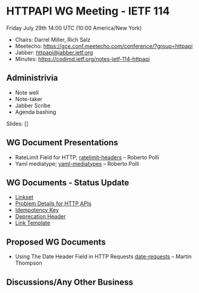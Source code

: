 # HTTPAPI WG Meeting - IETF 114

Friday July 29th 14:00 UTC  (10:00 America/New York)

* Chairs: Darrel Miller, Rich Salz
* Meetecho: https://gce.conf.meetecho.com/conference/?group=httpapi
* Jabber: httpapi@jabber.ietf.org
* Minutes: https://codimd.ietf.org/notes-ietf-114-httpapi

## Administrivia

- Note well
- Note-taker
- Jabber Scribe
- Agenda bashing

Slides: []

## WG Document Presentations

- RateLimit Field for HTTP; [ratelimit-headers](https://datatracker.ietf.org/doc/draft-ietf-httpapi-ratelimit-headers/) – Roberto Polli
- Yaml mediatype; [yaml-mediatypes](https://ietf-wg-httpapi.github.io/mediatypes/draft-ietf-httpapi-yaml-mediatypes.html) – Roberto Polli

## WG Documents - Status Update

- [Linkset](https://datatracker.ietf.org/doc/draft-ietf-httpapi-linkset/) 
- [Problem Details for HTTP APIs](https://datatracker.ietf.org/doc/draft-ietf-httpapi-rfc7807bis/)
- [Idempotency Key](https://datatracker.ietf.org/doc/draft-ietf-httpapi-idempotency-key-header/) 
- [Deprecation Header](https://datatracker.ietf.org/doc/html/draft-ietf-httpapi-deprecation-header)
- [Link Template](https://datatracker.ietf.org/doc/html/draft-nottingham-link-template-03) 

## Proposed WG Documents
- Using The Date Header Field in HTTP Requests [date-requests](https://datatracker.ietf.org/doc/html/draft-thomson-httpapi-date-requests) – Martin Thompson

## Discussions/Any Other Business


